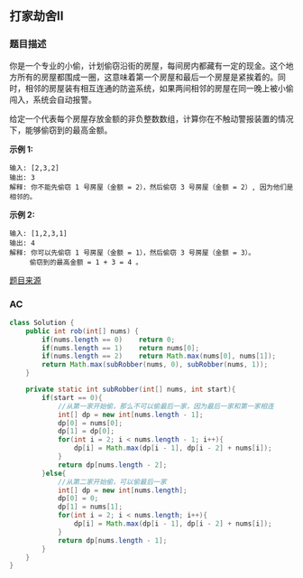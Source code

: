 ## 打家劫舍II

### 题目描述

你是一个专业的小偷，计划偷窃沿街的房屋，每间房内都藏有一定的现金。这个地方所有的房屋都围成一圈，这意味着第一个房屋和最后一个房屋是紧挨着的。同时，相邻的房屋装有相互连通的防盗系统，如果两间相邻的房屋在同一晚上被小偷闯入，系统会自动报警。

给定一个代表每个房屋存放金额的非负整数数组，计算你在不触动警报装置的情况下，能够偷窃到的最高金额。

**示例 1:**

```
输入: [2,3,2]
输出: 3
解释: 你不能先偷窃 1 号房屋（金额 = 2），然后偷窃 3 号房屋（金额 = 2）, 因为他们是相邻的。
```

**示例 2:**

```
输入: [1,2,3,1]
输出: 4
解释: 你可以先偷窃 1 号房屋（金额 = 1），然后偷窃 3 号房屋（金额 = 3）。
     偷窃到的最高金额 = 1 + 3 = 4 。
```

[题目来源](https://leetcode-cn.com/problems/house-robber-ii)

### AC

```java
class Solution {
    public int rob(int[] nums) {
        if(nums.length == 0)    return 0;
        if(nums.length == 1)    return nums[0];
        if(nums.length == 2)    return Math.max(nums[0], nums[1]);
        return Math.max(subRobber(nums, 0), subRobber(nums, 1));
    }

    private static int subRobber(int[] nums, int start){
        if(start == 0){
            //从第一家开始偷，那么不可以偷最后一家，因为最后一家和第一家相连
            int[] dp = new int[nums.length - 1];
            dp[0] = nums[0];
            dp[1] = dp[0];
            for(int i = 2; i < nums.length - 1; i++){
                dp[i] = Math.max(dp[i - 1], dp[i - 2] + nums[i]);
            }
            return dp[nums.length - 2];
        }else{
            //从第二家开始偷，可以偷最后一家
            int[] dp = new int[nums.length];
            dp[0] = 0;
            dp[1] = nums[1];
            for(int i = 2; i < nums.length; i++){
                dp[i] = Math.max(dp[i - 1], dp[i - 2] + nums[i]);
            }
            return dp[nums.length - 1];
        }
    }
}
```